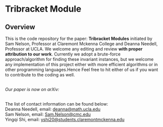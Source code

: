 # Tribracket Module

## Overview
This is the code repository for the paper: **Tribracket Modules** initiated by Sam Nelson, Professor at Claremont Mckenna College and Deanna Needell, Professor at UCLA. We welcome any editing and review **with proper attribution to our work**. Currently we adopt a brute-force approach/algorithm for finding these invariant instances, but we welcome any implementation of this project either with more efficient algorithms or in other programming languages.Hence Feel free to hit either of us if you want to contribute to the coding as well. 

<br/>_Our paper is now on arXiv:<br/><br/>_

The list of contact information can be found below:<br/>
Deanna Needell, email: deanna@math.ucla.edu<br/>Sam Nelson, email: Sam.Nelson@cmc.edu<br/>Yingqi Shi, email: yshi20@students.claremontmckenna.edu

